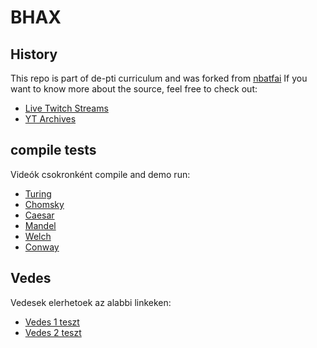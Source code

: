 # BHAX

## History

This repo is part of de-pti curriculum and was forked from [nbatfai](https://gitlab.com/nbatfai/bhax.git)
If you want to know more about the source, feel free to check out:
- [Live Twitch Streams](https://www.twitch.tv/nbatfai)
- [YT Archives](https://www.youtube.com/c/nbatfai)

## compile tests

Videók csokronként compile and demo run:
- [Turing](https://drive.google.com/open?id=1UuEJKbiUFZuehEjU6HJ6QlyaxGw7khxz)
- [Chomsky](https://drive.google.com/open?id=1oUyobzWmwJ0a06rsM-IIh_-Pzv0Oei3w)
- [Caesar](https://drive.google.com/open?id=1R8ypadNzjUofdNhLWij9ydJBk64cT1du)
- [Mandel](https://drive.google.com/open?id=1tOpDQULPtdyc1vRlKKvE9QsYLkvH6Rxq)
- [Welch](https://drive.google.com/open?id=1KghkmoGS218fKJpuVEJQO3D57itrsRUc)
- [Conway](https://drive.google.com/open?id=1OG2pQClXMNXxiMhyJVorgAERyitCoMyX)

## Vedes

Vedesek elerhetoek az alabbi linkeken:
- [Vedes 1 teszt](https://drive.google.com/open?id=1CnXpcn2_hrAtaDKTeZta3peJol-oNBS-)
- [Vedes 2 teszt](https://drive.google.com/open?id=1lnRmuj3KXx85O9LC6z48Vy9K-jF5thEH)
